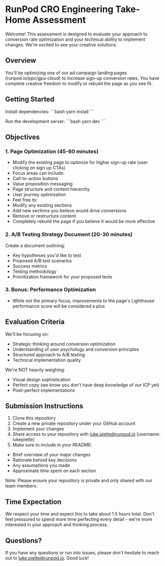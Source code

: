 # RunPod CRO Engineering Take-Home Assessment

Welcome! This assessment is designed to evaluate your approach to conversion rate optimization and your technical ability to implement changes. We're excited to see your creative solutions.

## Overview

You'll be optimizing one of our ad campaign landing pages (runpod.io/ppc/gpu-cloud) to increase sign-up conversion rates. You have complete creative freedom to modify or rebuild the page as you see fit.

## Getting Started

Install dependencies:
\```bash
yarn install
\```

Run the development server:
\```bash
yarn dev
\```

## Objectives

### 1. Page Optimization (45-60 minutes)
- Modify the existing page to optimize for higher sign-up rate (user clicking on sign up CTAs)
- Focus areas can include:
 - Call-to-action buttons
 - Value proposition messaging
 - Page structure and content hierarchy
 - User journey optimization
- Feel free to:
 - Modify any existing sections
 - Add new sections you believe would drive conversions
 - Remove or restructure content
 - Completely rebuild the page if you believe it would be more effective

### 2. A/B Testing Strategy Document (20-30 minutes)
Create a document outlining:
- Key hypotheses you'd like to test
- Proposed A/B test scenarios  
- Success metrics
- Testing methodology
- Prioritization framework for your proposed tests

### 3. Bonus: Performance Optimization
- While not the primary focus, improvements to the page's Lighthouse performance score will be considered a plus

## Evaluation Criteria

We'll be focusing on:
- Strategic thinking around conversion optimization
- Understanding of user psychology and conversion principles
- Structured approach to A/B testing
- Technical implementation quality

We're NOT heavily weighing:
- Visual design sophistication
- Perfect copy (we know you don't have deep knowledge of our ICP yet)
- Pixel-perfect implementations

## Submission Instructions

1. Clone this repository
2. Create a new private repository under your GitHub account
3. Implement your changes 
4. Share access to your repository with luke.piette@runpod.io [username: lukepiette]
5. Make sure to include in your README:
  - Brief overview of your major changes
  - Rationale behind key decisions
  - Any assumptions you made
  - Approximate time spent on each section

Note: Please ensure your repository is private and only shared with our team members.

## Time Expectation

We respect your time and expect this to take about 1.5 hours total. Don't feel pressured to spend more time perfecting every detail - we're more interested in your approach and thinking process.

## Questions?

If you have any questions or run into issues, please don't hesitate to reach out to luke.piette@runpod.io. Good luck!
